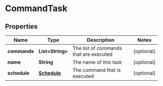 
# CommandTask

## Properties
Name | Type | Description | Notes
------------ | ------------- | ------------- | -------------
**commands** | **List&lt;String&gt;** | The list of commands that are executed |  [optional]
**name** | **String** | The name of this task |  [optional]
**schedule** | [**Schedule**](Schedule.md) | The command that is executed |  [optional]



